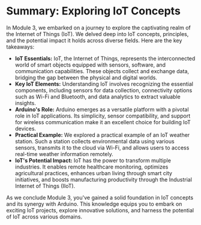 # Summary: Exploring IoT Concepts


In Module 3, we embarked on a journey to explore the captivating realm of the Internet of Things (IoT). We delved deep into IoT concepts, principles, and the potential impact it holds across diverse fields. Here are the key takeaways:
+ **IoT Essentials:** IoT, the Internet of Things, represents the interconnected world of smart objects equipped with sensors, software, and communication capabilities. These objects collect and exchange data, bridging the gap between the physical and digital worlds.
+ **Key IoT Elements:** Understanding IoT involves recognizing the essential components, including sensors for data collection, connectivity options such as Wi-Fi and Bluetooth, and data analytics to extract valuable insights.
+ **Arduino's Role:** Arduino emerges as a versatile platform with a pivotal role in IoT applications. Its simplicity, sensor compatibility, and support for wireless communication make it an excellent choice for building IoT devices.
+ **Practical Example:** We explored a practical example of an IoT weather station. Such a station collects environmental data using various sensors, transmits it to the cloud via Wi-Fi, and allows users to access real-time weather information remotely.
+ **IoT's Potential Impact:** IoT has the power to transform multiple industries. It enables remote healthcare monitoring, optimizes agricultural practices, enhances urban living through smart city initiatives, and boosts manufacturing productivity through the Industrial Internet of Things (IIoT).



As we conclude Module 3, you've gained a solid foundation in IoT concepts and its synergy with Arduino. This knowledge equips you to embark on exciting IoT projects, explore innovative solutions, and harness the potential of IoT across various domains.


